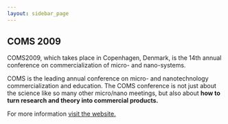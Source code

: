 ```yaml
---
layout: sidebar_page
---
```


## COMS 2009

COMS2009, which takes place in Copenhagen, Denmark, is the 14th annual conference on commercialization of micro- and nano-systems.
<!--break-->
COMS is the leading annual conference on micro- and nanotechnology commercialization and education. The COMS conference is not just about the science like so many other micro/nano meetings, but also about <strong>how to turn research and theory into commercial products.</strong>

For more information [visit the website.](http://www.mancef-coms2009.org/)